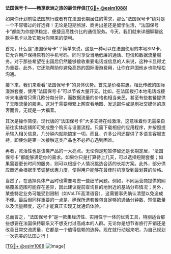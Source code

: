 **法国保号卡——畅享欧洲之旅的最佳伴侣[[TG💪+ @esim1088](https://t.me/s/esim1088)]**

如果你计划前往法国旅行或者有在法国长期居住的需求，那么“法国保号卡”绝对是一个不容错过的好选择！无论是短期旅游、商务出差还是留学生活，“法国保号卡”都能为你提供稳定、便捷且高性价比的通信服务。今天，我们就来详细聊聊这款手机卡以及它能为你带来的便利。

首先，什么是“法国保号卡”？简单来说，这是一种可以在法国使用的本地SIM卡，它允许用户保持原有的手机号码，同时享受当地低廉的通话、短信和数据流量服务。对于那些希望在出国后仍然能够接收重要电话或信息的人来说，这种卡显得尤为重要。此外，它还能帮助你避免高昂的国际漫游费用，让你在异国他乡也能轻松沟通。

接下来，我们来看看“法国保号卡”的具体优势。首先是价格实惠。相比传统的国际漫游套餐，使用“法国保号卡”可以节省大量开支。比如，在法国拨打本地电话或接听来电通常只需几欧分每分钟，而数据流量的价格也相当亲民，甚至有些套餐提供了无限流量的服务。这对于需要频繁上网查看地图、发送邮件或是刷社交媒体的旅客而言，无疑是一大福音。

其次是操作简便。现代版的“法国保号卡”大多支持在线激活，这意味着你无需亲自前往实体店铺即可完成整个购买与设置流程。只需下载相应的应用程序，并按照提示输入相关信息，几分钟内就能搞定一切。而且，许多公司还提供了多语言客服支持，即使你是第一次接触这类产品也不必担心遇到困难。

再者，灵活性也是该类产品的一大亮点。无论你是短暂停留还是长期定居，“法国保号卡”都能够满足你的需求。如果你只是打算待上几天，可以选择短期套餐；如果需要更长时间的服务，则可以根据个人情况挑选合适的长期方案。此外，部分供应商还会根据季节调整优惠力度，使得用户能够在最佳时机享受到最划算的价格。

当然了，在选择具体产品时也需要考虑一些细节问题。例如，不同运营商提供的网络覆盖范围可能存在差异，因此建议提前查询目的地附近的基站分布情况；另外，某些特定业务可能受到限制（如VoLTE高清语音），这需要事先确认清楚以免造成不便。最后但同样重要的一点是，确保所选套餐包含足够的通话分钟数、短信数量以及流量额度，这样才能真正实现无忧通讯体验。

总而言之，“法国保号卡”是一款集经济性、实用性于一体的优秀工具，特别适合那些想要在法国保持联系又不想支付过高成本的人群。无论你是想节省旅行开销还是改善日常交流质量，它都是一个值得信赖的选择。现在就行动起来吧，为自己规划一次完美的法国之行！

[[TG💪+ @esim1088](https://t.me/s/esim1088) ![Image](https://i.postimg.cc/4NQfJmqS/Snipaste-2025-05-13-00-14-12.png)]